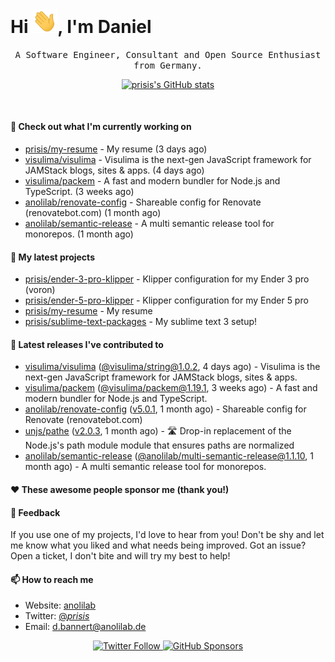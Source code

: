 <h1>Hi <img src="https://github.com/prisis/prisis/blob/main/images/hi.gif?raw=true" width="40px" />, I'm Daniel</h1>
<p align="center">
    <samp>A Software Engineer, Consultant and Open Source Enthusiast from Germany.</samp>
</p>

<p align="center">
    <a href="https://github.com/prisis">
        <img alt="prisis's GitHub stats" src="https://github-readme-stats.vercel.app/api?username=prisis&count_private=true&show_icons=true&hide_title=true&include_all_commits=true">
    </a>
</p>

<br/>

#### 👷 Check out what I'm currently working on

- [prisis/my-resume](https://github.com/prisis/my-resume) - My resume (3 days ago)
- [visulima/visulima](https://github.com/visulima/visulima) - Visulima is the next-gen JavaScript framework for JAMStack blogs, sites &amp; apps. (4 days ago)
- [visulima/packem](https://github.com/visulima/packem) - A fast and modern bundler for Node.js and TypeScript. (3 weeks ago)
- [anolilab/renovate-config](https://github.com/anolilab/renovate-config) - Shareable config for Renovate (renovatebot.com) (1 month ago)
- [anolilab/semantic-release](https://github.com/anolilab/semantic-release) - A multi semantic release tool for monorepos. (1 month ago)

#### 🌱 My latest projects

- [prisis/ender-3-pro-klipper](https://github.com/prisis/ender-3-pro-klipper) - Klipper configuration for my Ender 3 pro (voron)
- [prisis/ender-5-pro-klipper](https://github.com/prisis/ender-5-pro-klipper) - Klipper configuration for my Ender 5 pro
- [prisis/my-resume](https://github.com/prisis/my-resume) - My resume
- [prisis/sublime-text-packages](https://github.com/prisis/sublime-text-packages) - My sublime text 3 setup!

#### 🔭 Latest releases I've contributed to

- [visulima/visulima](https://github.com/visulima/visulima) ([@visulima/string@1.0.2](https://github.com/visulima/visulima/releases/tag/%40visulima/string%401.0.2), 4 days ago) - Visulima is the next-gen JavaScript framework for JAMStack blogs, sites &amp; apps.
- [visulima/packem](https://github.com/visulima/packem) ([@visulima/packem@1.19.1](https://github.com/visulima/packem/releases/tag/%40visulima/packem%401.19.1), 3 weeks ago) - A fast and modern bundler for Node.js and TypeScript.
- [anolilab/renovate-config](https://github.com/anolilab/renovate-config) ([v5.0.1](https://github.com/anolilab/renovate-config/releases/tag/v5.0.1), 1 month ago) - Shareable config for Renovate (renovatebot.com)
- [unjs/pathe](https://github.com/unjs/pathe) ([v2.0.3](https://github.com/unjs/pathe/releases/tag/v2.0.3), 1 month ago) - 🛣️ Drop-in replacement of the Node.js&#39;s path module module that ensures paths are normalized
- [anolilab/semantic-release](https://github.com/anolilab/semantic-release) ([@anolilab/multi-semantic-release@1.1.10](https://github.com/anolilab/semantic-release/releases/tag/%40anolilab/multi-semantic-release%401.1.10), 1 month ago) - A multi semantic release tool for monorepos.

#### ❤️ These awesome people sponsor me (thank you!)


#### 💬 Feedback

If you use one of my projects, I'd love to hear from you! Don't be shy and let me know what you liked
and what needs being improved. Got an issue? Open a ticket, I don't bite and will try my best to help!

#### 📫 How to reach me

- Website: [anolilab](https://anolilab.com)
- Twitter: [@_prisis_](https://twitter.com/_prisis_)
- Email: [d.bannert@anolilab.de](mailto://d.bannert@anolilab.de)

<p align="center">
    <a href="https://twitter.com/_prisis_">
        <img alt="Twitter Follow" src="https://img.shields.io/twitter/follow/_prisis_?style=for-the-badge">
    </a>
    <a href="https://github.com/sponsors/prisis">
        <img alt="GitHub Sponsors" src="https://img.shields.io/static/v1?label=Sponsor&message=%E2%9D%A4&logo=GitHub&style=for-the-badge">
    </a>
</p>
